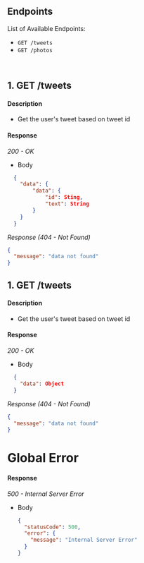 ## Endpoints

List of Available Endpoints:

- `GET /tweets`
- `GET /photos`

&nbsp;

## 1. GET /tweets

#### Description

- Get the user's tweet based on tweet id

#### Response

_200 - OK_

- Body

```json
  {
    "data": {
        "data": {
            "id": Sting,
            "text": String
        }
    }
  }
```

_Response (404 - Not Found)_

```json
{
  "message": "data not found"
}
```

## 1. GET /tweets

#### Description

- Get the user's tweet based on tweet id

#### Response

_200 - OK_

- Body

```json
  {
    "data": Object
  }
```

_Response (404 - Not Found)_

```json
{
  "message": "data not found"
}
```

# Global Error

#### Response

_500 - Internal Server Error_

- Body
  ```json
  {
    "statusCode": 500,
    "error": {
      "message": "Internal Server Error"
    }
  }
  ```
